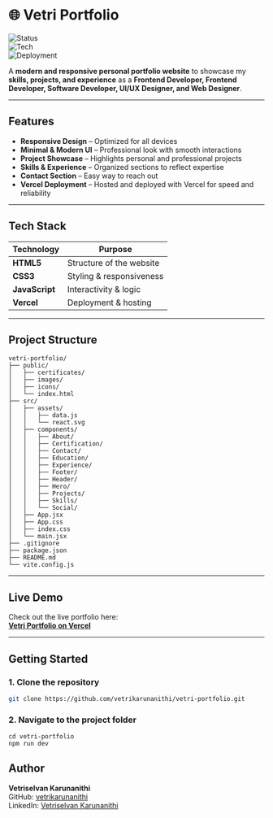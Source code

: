 # 🌐 Vetri Portfolio  

![Status](https://img.shields.io/badge/Status-Live-brightgreen?style=flat-square)  
![Tech](https://img.shields.io/badge/Tech-HTML%20%7C%20CSS%20%7C%20JS-blue?style=flat-square)  
![Deployment](https://img.shields.io/badge/Deployed%20On-Vercel-black?style=flat-square&logo=vercel)  

A **modern and responsive personal portfolio website** to showcase my **skills, projects, and experience** as a **Frontend Developer, Frontend Developer, Software Developer, UI/UX Designer, and Web Designer**.  

---

## Features  

- **Responsive Design** – Optimized for all devices  
- **Minimal & Modern UI** – Professional look with smooth interactions  
- **Project Showcase** – Highlights personal and professional projects  
- **Skills & Experience** – Organized sections to reflect expertise  
- **Contact Section** – Easy way to reach out  
- **Vercel Deployment** – Hosted and deployed with Vercel for speed and reliability  

---

## Tech Stack  

| Technology        | Purpose               |
|-------------------|------------------------|
| **HTML5**         | Structure of the website |
| **CSS3**          | Styling & responsiveness |
| **JavaScript**    | Interactivity & logic   |
| **Vercel**        | Deployment & hosting    |

---

## Project Structure  
```
vetri-portfolio/
├── public/
│   ├── certificates/
│   ├── images/
│   ├── icons/
│   └── index.html
├── src/
│   ├── assets/
│   │   ├── data.js
│   │   └── react.svg
│   ├── components/
│   │   ├── About/
│   │   ├── Certification/
│   │   ├── Contact/
│   │   ├── Education/
│   │   ├── Experience/
│   │   ├── Footer/
│   │   ├── Header/
│   │   ├── Hero/
│   │   ├── Projects/
│   │   ├── Skills/
│   │   └── Social/
│   ├── App.jsx
│   ├── App.css
│   ├── index.css
│   └── main.jsx
├── .gitignore
├── package.json
├── README.md
└── vite.config.js
```

---

## Live Demo  

Check out the live portfolio here:  
**[Vetri Portfolio on Vercel](https://vetri-portfolio-ten.vercel.app/)**  

---

## Getting Started  

### 1️. Clone the repository  
```bash
git clone https://github.com/vetrikarunanithi/vetri-portfolio.git
```
### 2️. Navigate to the project folder
```
cd vetri-portfolio
npm run dev
```
## Author
**Vetriselvan Karunanithi**  
GitHub: [vetrikarunanithi](https://github.com/vetrikarunanithi)  
LinkedIn: [Vetriselvan Karunanithi](https://www.linkedin.com/in/vetriselvank)


